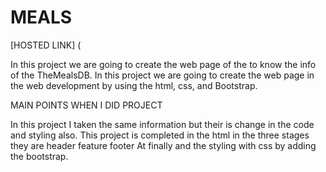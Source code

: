 # MEALS

[HOSTED LINK]  (


In this project we are going to create the web page of the to know the info of the TheMealsDB.
In this project we are going to create the web page in the web development by using the html, css, and Bootstrap.


MAIN POINTS WHEN I DID PROJECT

In this project I taken the same information but their is change in the code and styling also.
This project is completed in the html in the three stages they are 
  header
  feature
  footer
 At finally and the styling with css by adding the bootstrap.
